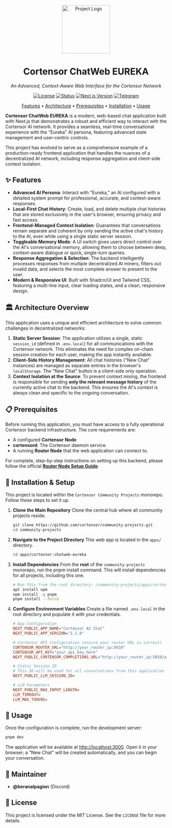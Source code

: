 <div align="center">

  <img src="https://avatars.githubusercontent.com/u/174224856?s=200&v=4" alt="Project Logo" width="150">

# **Cortensor ChatWeb EUREKA**

*An Advanced, Context-Aware Web Interface for the Cortensor Network*

<p>
<a href="./LICENSE"\><img src="https://img.shields.io/badge/license-MIT-green.svg" alt="License"></a>
<a href="./STATUS.md"\><img src="https://img.shields.io/badge/status-active-success.svg" alt="Status"></a>
<a href="\#"\><img src="https://img.shields.io/badge/Next.js-15.x-blue.svg" alt="Next.js Version"\></a>
<a href="[https://t.me/cortensor](https://t.me/cortensor)"\><img src="https://img.shields.io/badge/Telegram-%232CA5E0.svg?logo=telegram\&logoColor=white" alt="Telegram"\></a>
</p>

<p align="center">
<a href="#-features"\>Features</a> •
<a href="#-architecture-overview"\>Architecture</a> •
<a href="#-prerequisites"\>Prerequisites</a> •
<a href="#-installation--setup"\>Installation</a> •
<a href="#-usage"\>Usage</a>
</p>
</div>

**Cortensor ChatWeb EUREKA** is a modern, web-based chat application built with Next.js that demonstrates a robust and efficient way to interact with the Cortensor AI network. It provides a seamless, real-time conversational experience with the "Eureka" AI persona, featuring advanced state management and user-centric controls.

This project has evolved to serve as a comprehensive example of a production-ready frontend application that handles the nuances of a decentralized AI network, including response aggregation and client-side context isolation.

## ✨ Features

  * **Advanced AI Persona**: Interact with "Eureka," an AI configured with a detailed system prompt for professional, accurate, and context-aware responses.
  * **Local-First Chat History**: Create, load, and delete multiple chat histories that are stored exclusively in the user's browser, ensuring privacy and fast access.
  * **Frontend-Managed Context Isolation**: Guarantees that conversations remain separate and coherent by only sending the active chat's history to the AI, even while using a single static server session.
  * **Toggleable Memory Mode**: A UI switch gives users direct control over the AI's conversational memory, allowing them to choose between deep, context-aware dialogue or quick, single-turn queries.
  * **Response Aggregation & Selection**: The backend intelligently processes responses from multiple decentralized AI miners, filters out invalid data, and selects the most complete answer to present to the user.
  * **Modern & Responsive UI**: Built with Shadcn/UI and Tailwind CSS, featuring a multi-line input, clear loading states, and a clean, responsive design.

## 🏛️ Architecture Overview

This application uses a unique and efficient architecture to solve common challenges in decentralized networks:

1.  **Static Server Session**: The application utilizes a single, static `session_id` (defined in `.env.local`) for all communications with the Cortensor network. This eliminates the need for complex on-chain session creation for each user, making the app instantly available.
2.  **Client-Side History Management**: All chat histories ("New Chat" instances) are managed as separate entries in the browser's `localStorage`. The "New Chat" button is a client-side only operation.
3.  **Context Isolation at the Source**: To prevent context mixing, the frontend is responsible for sending **only the relevant message history** of the currently active chat to the backend. This ensures the AI's context is always clean and specific to the ongoing conversation.

## 📋 Prerequisites

Before running this application, you must have access to a fully operational Cortensor backend infrastructure. The core requirements are:

  * A configured **Cortensor Node**
  * **cortensord**: The Cortensor daemon service.
  * A running **Router Node** that the web application can connect to.

For complete, step-by-step instructions on setting up this backend, please follow the official **[Router Node Setup Guide](https://docs.cortensor.network/getting-started/installation-and-setup/router-node-setup)**.

## 🔧 Installation & Setup

This project is located within the `Cortensor Community Projects` monorepo. Follow these steps to set it up.

1.  **Clone the Main Repository**
    Clone the central hub where all community projects reside.

    ```bash
    git clone https://github.com/cortensor/community-projects.git
    cd community-projects
    ```

2.  **Navigate to the Project Directory**
    This web app is located in the `apps/` directory.

    ```bash
    cd apps/cortensor-chatweb-eureka
    ```

3.  **Install Dependencies**
    From the **root** of the `community-projects` monorepo, run the pnpm install command. This will install dependencies for all projects, including this one.

    ```bash
    # Run this from the root directory: /community-projects/apps/cortensor-chatweb-eureka
    apt install npm
    npm install -g pnpm
    pnpm install --force
    ```
    
4.  **Configure Environment Variables**
    Create a file named `.env.local` in the root directory and populate it with your credentials.

    ```ini
    # App Configuration
    NEXT_PUBLIC_APP_NAME="Cortensor AI Chat"
    NEXT_PUBLIC_APP_VERSION="1.1.0"

    # Cortensor API Configuration (ensure your router URL is correct)
    CORTENSOR_ROUTER_URL="http://your_router_ip:5010"
    CORTENSOR_API_KEY="your_api_key_here"
    NEXT_PUBLIC_CORTENSOR_COMPLETIONS_URL="http://your_router_ip:5010/api/v1/completions"

    # Static Session ID
    # This ID will be used for all conversations from this application instance.
    NEXT_PUBLIC_LLM_SESSION_ID=

    # LLM Parameters
    NEXT_PUBLIC_MAX_INPUT_LENGTH=
    LLM_TIMEOUT=
    LLM_MAX_TOKENS=
    ```

## 🚀 Usage

Once the configuration is complete, run the development server:

```bash
pnpm dev
```

The application will be available at [http://localhost:3000](https://www.google.com/search?q=http://localhost:3000). Open it in your browser; a "New Chat" will be created automatically, and you can begin your conversation.

## 👤 Maintainer

  * **@beranalpagion** (Discord)

## 📄 License

This project is licensed under the MIT License. See the `LICENSE` file for more details.
